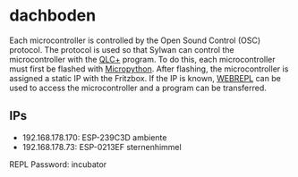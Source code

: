 # dachboden
Each microcontroller is controlled by the Open Sound Control (OSC) protocol.
The protocol is used so that Sylwan can control the microcontroller with the [QLC+](https://github.com/mcallegari/qlcplus "QLC+") program.
To do this, each microcontroller must first be flashed with [Micropython](https://github.com/micropython/micropython/ "Micropython").
After flashing, the microcontroller is assigned a static IP with the Fritzbox.
If the IP is known, [WEBREPL](https://github.com/micropython/webrepl "WEBREPL") can be used to access the microcontroller and a program can be transferred.

## IPs

- 192.168.178.170: ESP-239C3D ambiente
- 192.168.178.73: ESP-0213EF sternenhimmel


REPL Password: incubator
